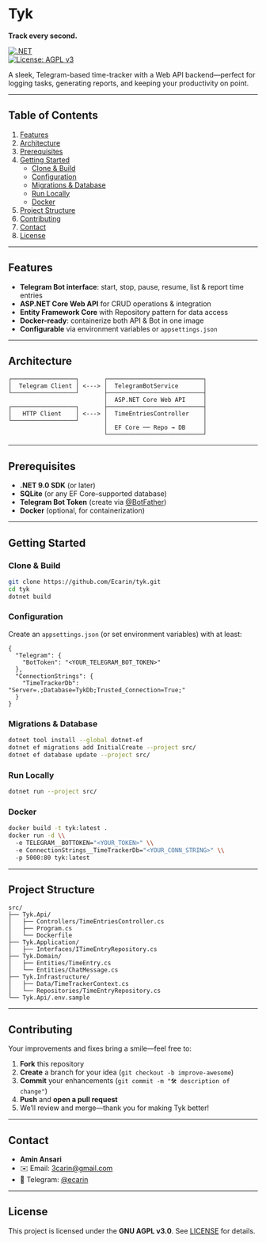 # Tyk
**Track every second.**

[![.NET](https://img.shields.io/badge/.NET-9.0-purple)](https://dotnet.microsoft.com/)  
[![License: AGPL v3](https://img.shields.io/badge/License-AGPL--3.0-blue)](LICENSE)

A sleek, Telegram-based time-tracker with a Web API backend—perfect for logging tasks, generating reports, and keeping your productivity on point.

---

## Table of Contents

1. [Features](#features)
2. [Architecture](#architecture)
3. [Prerequisites](#prerequisites)
4. [Getting Started](#getting-started)
    - [Clone & Build](#clone--build)
    - [Configuration](#configuration)
    - [Migrations & Database](#migrations--database)
    - [Run Locally](#run-locally)
    - [Docker](#docker)
5. [Project Structure](#project-structure)
6. [Contributing](#contributing)
7. [Contact](#contact)
8. [License](#license)

---

## Features

- **Telegram Bot interface**: start, stop, pause, resume, list & report time entries
- **ASP.NET Core Web API** for CRUD operations & integration
- **Entity Framework Core** with Repository pattern for data access
- **Docker-ready**: containerize both API & Bot in one image
- **Configurable** via environment variables or `appsettings.json`

---

## Architecture

```
┌──────────────────┐       ┌───────────────────────────┐
│  Telegram Client │ <---> │  TelegramBotService       │
└──────────────────┘       ├───────────────────────────┤
                           │  ASP.NET Core Web API     │
┌──────────────────┐       ├───────────────────────────┤
│   HTTP Client    │ <---> │  TimeEntriesController    │
└──────────────────┘       │                           │
                           │  EF Core ── Repo → DB     │
                           └───────────────────────────┘
```

---

## Prerequisites

- **.NET 9.0 SDK** (or later)
- **SQLite** (or any EF Core–supported database)
- **Telegram Bot Token** (create via [@BotFather](https://t.me/BotFather))
- **Docker** (optional, for containerization)

---

## Getting Started

### Clone & Build

```bash
git clone https://github.com/Ecarin/tyk.git
cd tyk
dotnet build
```

### Configuration

Create an `appsettings.json` (or set environment variables) with at least:

```jsonc
{
  "Telegram": {
    "BotToken": "<YOUR_TELEGRAM_BOT_TOKEN>"
  },
  "ConnectionStrings": {
    "TimeTrackerDb": "Server=.;Database=TykDb;Trusted_Connection=True;"
  }
}
```

### Migrations & Database

```bash
dotnet tool install --global dotnet-ef
dotnet ef migrations add InitialCreate --project src/
dotnet ef database update --project src/
```

### Run Locally

```bash
dotnet run --project src/
```

### Docker

```bash
docker build -t tyk:latest .
docker run -d \\
  -e TELEGRAM__BOTTOKEN="<YOUR_TOKEN>" \\
  -e ConnectionStrings__TimeTrackerDb="<YOUR_CONN_STRING>" \\
  -p 5000:80 tyk:latest
```

---

## Project Structure

```
src/
├── Tyk.Api/
│   ├── Controllers/TimeEntriesController.cs
│   ├── Program.cs
│   └── Dockerfile
├── Tyk.Application/
│   ├── Interfaces/ITimeEntryRepository.cs
├── Tyk.Domain/
│   ├── Entities/TimeEntry.cs
│   └── Entities/ChatMessage.cs
├── Tyk.Infrastructure/
│   ├── Data/TimeTrackerContext.cs
│   └── Repositories/TimeEntryRepository.cs
└── Tyk.Api/.env.sample
```

---

## Contributing

Your improvements and fixes bring a smile—feel free to:

1. **Fork** this repository
2. **Create** a branch for your idea (`git checkout -b improve-awesome`)
3. **Commit** your enhancements (`git commit -m "🛠 description of change"`)
4. **Push** and **open a pull request**
5. We’ll review and merge—thank you for making Tyk better!

---

## Contact

- **Amin Ansari**
- ✉️ Email: [3carin@gmail.com](mailto:3carin@gmail.com)
- 💬 Telegram: [@ecarin](https://t.me/ecarin)

---

## License

This project is licensed under the **GNU AGPL v3.0**. See [LICENSE](LICENSE) for details.
